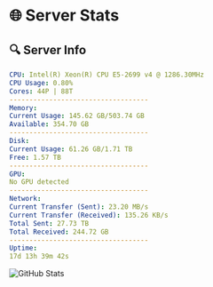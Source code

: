 # 🌐 Server Stats
## 🔍 Server Info
```yaml
CPU: Intel(R) Xeon(R) CPU E5-2699 v4 @ 1286.30MHz
CPU Usage: 0.80%
Cores: 44P | 88T
-----------------------------------
Memory:
Current Usage: 145.62 GB/503.74 GB
Available: 354.70 GB
-----------------------------------
Disk:
Current Usage: 61.26 GB/1.71 TB
Free: 1.57 TB
-----------------------------------
GPU:
No GPU detected
-----------------------------------
Network:
Current Transfer (Sent): 23.20 MB/s
Current Transfer (Received): 135.26 KB/s
Total Sent: 27.73 TB
Total Received: 244.72 GB
-----------------------------------
Uptime:
17d 13h 39m 42s
```
![GitHub Stats](https://img.shields.io/badge/Updated-2025-03-25_11:02:31-blue)